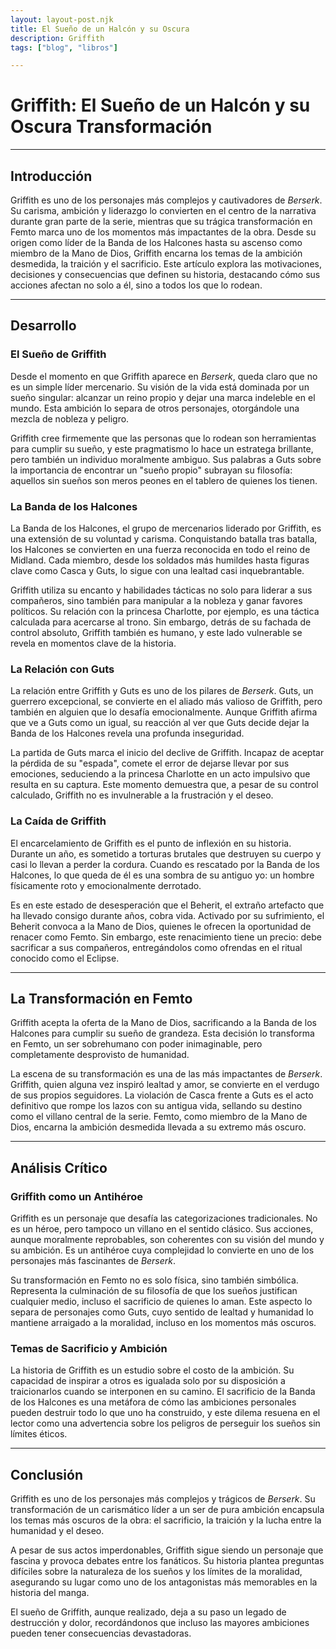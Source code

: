 ```yaml
---
layout: layout-post.njk
title: El Sueño de un Halcón y su Oscura 
description: Griffith 
tags: ["blog", "libros"]

---
```

# Griffith: El Sueño de un Halcón y su Oscura Transformación  

---

## Introducción  
Griffith es uno de los personajes más complejos y cautivadores de *Berserk*. Su carisma, ambición y liderazgo lo convierten en el centro de la narrativa durante gran parte de la serie, mientras que su trágica transformación en Femto marca uno de los momentos más impactantes de la obra. Desde su origen como líder de la Banda de los Halcones hasta su ascenso como miembro de la Mano de Dios, Griffith encarna los temas de la ambición desmedida, la traición y el sacrificio. Este artículo explora las motivaciones, decisiones y consecuencias que definen su historia, destacando cómo sus acciones afectan no solo a él, sino a todos los que lo rodean.

---

## Desarrollo  

### El Sueño de Griffith  
Desde el momento en que Griffith aparece en *Berserk*, queda claro que no es un simple líder mercenario. Su visión de la vida está dominada por un sueño singular: alcanzar un reino propio y dejar una marca indeleble en el mundo. Esta ambición lo separa de otros personajes, otorgándole una mezcla de nobleza y peligro.  

Griffith cree firmemente que las personas que lo rodean son herramientas para cumplir su sueño, y este pragmatismo lo hace un estratega brillante, pero también un individuo moralmente ambiguo. Sus palabras a Guts sobre la importancia de encontrar un "sueño propio" subrayan su filosofía: aquellos sin sueños son meros peones en el tablero de quienes los tienen.

### La Banda de los Halcones  
La Banda de los Halcones, el grupo de mercenarios liderado por Griffith, es una extensión de su voluntad y carisma. Conquistando batalla tras batalla, los Halcones se convierten en una fuerza reconocida en todo el reino de Midland. Cada miembro, desde los soldados más humildes hasta figuras clave como Casca y Guts, lo sigue con una lealtad casi inquebrantable.  

Griffith utiliza su encanto y habilidades tácticas no solo para liderar a sus compañeros, sino también para manipular a la nobleza y ganar favores políticos. Su relación con la princesa Charlotte, por ejemplo, es una táctica calculada para acercarse al trono. Sin embargo, detrás de su fachada de control absoluto, Griffith también es humano, y este lado vulnerable se revela en momentos clave de la historia.

### La Relación con Guts  
La relación entre Griffith y Guts es uno de los pilares de *Berserk*. Guts, un guerrero excepcional, se convierte en el aliado más valioso de Griffith, pero también en alguien que lo desafía emocionalmente. Aunque Griffith afirma que ve a Guts como un igual, su reacción al ver que Guts decide dejar la Banda de los Halcones revela una profunda inseguridad.  

La partida de Guts marca el inicio del declive de Griffith. Incapaz de aceptar la pérdida de su "espada", comete el error de dejarse llevar por sus emociones, seduciendo a la princesa Charlotte en un acto impulsivo que resulta en su captura. Este momento demuestra que, a pesar de su control calculado, Griffith no es invulnerable a la frustración y el deseo.

### La Caída de Griffith  
El encarcelamiento de Griffith es el punto de inflexión en su historia. Durante un año, es sometido a torturas brutales que destruyen su cuerpo y casi lo llevan a perder la cordura. Cuando es rescatado por la Banda de los Halcones, lo que queda de él es una sombra de su antiguo yo: un hombre físicamente roto y emocionalmente derrotado.  

Es en este estado de desesperación que el Beherit, el extraño artefacto que ha llevado consigo durante años, cobra vida. Activado por su sufrimiento, el Beherit convoca a la Mano de Dios, quienes le ofrecen la oportunidad de renacer como Femto. Sin embargo, este renacimiento tiene un precio: debe sacrificar a sus compañeros, entregándolos como ofrendas en el ritual conocido como el Eclipse.

---

## La Transformación en Femto  

Griffith acepta la oferta de la Mano de Dios, sacrificando a la Banda de los Halcones para cumplir su sueño de grandeza. Esta decisión lo transforma en Femto, un ser sobrehumano con poder inimaginable, pero completamente desprovisto de humanidad.  

La escena de su transformación es una de las más impactantes de *Berserk*. Griffith, quien alguna vez inspiró lealtad y amor, se convierte en el verdugo de sus propios seguidores. La violación de Casca frente a Guts es el acto definitivo que rompe los lazos con su antigua vida, sellando su destino como el villano central de la serie. Femto, como miembro de la Mano de Dios, encarna la ambición desmedida llevada a su extremo más oscuro.

---

## Análisis Crítico  

### Griffith como un Antihéroe  
Griffith es un personaje que desafía las categorizaciones tradicionales. No es un héroe, pero tampoco un villano en el sentido clásico. Sus acciones, aunque moralmente reprobables, son coherentes con su visión del mundo y su ambición. Es un antihéroe cuya complejidad lo convierte en uno de los personajes más fascinantes de *Berserk*.  

Su transformación en Femto no es solo física, sino también simbólica. Representa la culminación de su filosofía de que los sueños justifican cualquier medio, incluso el sacrificio de quienes lo aman. Este aspecto lo separa de personajes como Guts, cuyo sentido de lealtad y humanidad lo mantiene arraigado a la moralidad, incluso en los momentos más oscuros.

### Temas de Sacrificio y Ambición  
La historia de Griffith es un estudio sobre el costo de la ambición. Su capacidad de inspirar a otros es igualada solo por su disposición a traicionarlos cuando se interponen en su camino. El sacrificio de la Banda de los Halcones es una metáfora de cómo las ambiciones personales pueden destruir todo lo que uno ha construido, y este dilema resuena en el lector como una advertencia sobre los peligros de perseguir los sueños sin límites éticos.

---

## Conclusión  
Griffith es uno de los personajes más complejos y trágicos de *Berserk*. Su transformación de un carismático líder a un ser de pura ambición encapsula los temas más oscuros de la obra: el sacrificio, la traición y la lucha entre la humanidad y el deseo.  

A pesar de sus actos imperdonables, Griffith sigue siendo un personaje que fascina y provoca debates entre los fanáticos. Su historia plantea preguntas difíciles sobre la naturaleza de los sueños y los límites de la moralidad, asegurando su lugar como uno de los antagonistas más memorables en la historia del manga.  

El sueño de Griffith, aunque realizado, deja a su paso un legado de destrucción y dolor, recordándonos que incluso las mayores ambiciones pueden tener consecuencias devastadoras.  

